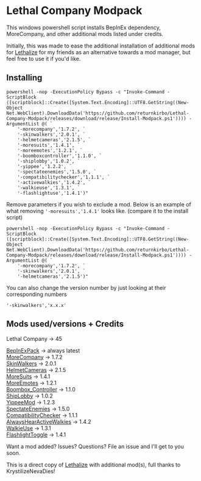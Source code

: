 # Lethal Company Modpack

This windows powershell script installs BepInEx dependency, MoreCompany, and other additional mods listed under credits.

Initially, this was made to ease the additional installation of additional mods for [Lethalize](https://github.com/KrystilizeNevaDies/Lethalize) for my friends as an alternative towards a mod manager, but feel free to use it if you'd like.

## Installing

```
powershell -nop -ExecutionPolicy Bypass -c "Invoke-Command -ScriptBlock ([scriptblock]::Create([System.Text.Encoding]::UTF8.GetString((New-Object Net.WebClient).DownloadData('https://github.com/returnkirbo/Lethal-Company-Modpack/releases/download/release/Install-Modpack.ps1')))) -ArgumentList @( `
    '-morecompany','1.7.2', `
    '-skinwalkers','2.0.1', `
    '-helmetcameras','2.1.5', `
    '-moresuits','1.4.1', `
    '-moreemotes','1.2.1', `
    '-boomboxcontroller','1.1.0', `
    '-shiplobby','1.0.2', `
    '-yippee','1.2.2', `
    '-spectateenemies','1.5.0', `
    '-compatibilitychecker','1.1.1', `
    '-activewalkies','1.4.2', `
    '-walkieuse','1.3.1', `
    '-flashlightuse','1.4.1')"
```

Remove parameters if you wish to exclude a mod. Below is an example of what removing ``'-moresuits','1.4.1'`` looks like. (compare it to the install script)

```
powershell -nop -ExecutionPolicy Bypass -c "Invoke-Command -ScriptBlock ([scriptblock]::Create([System.Text.Encoding]::UTF8.GetString((New-Object Net.WebClient).DownloadData('https://github.com/returnkirbo/Lethal-Company-Modpack/releases/download/release/Install-Modpack.ps1')))) -ArgumentList @( `
    '-morecompany','1.7.2', `
    '-skinwalkers','2.0.1', `
    '-helmetcameras','2.1.5')"
```

You can also change the version number by just looking at their corresponding numbers

``'-skinwalkers','x.x.x'``
                  
## Mods used/versions + Credits

Lethal Company -> 45

[BepInExPack](https://thunderstore.io/c/lethal-company/p/BepInEx/BepInExPack/) -> always latest
<br>[MoreCompany](https://thunderstore.io/c/lethal-company/p/notnotnotswipez/MoreCompany/) -> 1.7.2
<br>[SkinWalkers](https://thunderstore.io/c/lethal-company/p/RugbugRedfern/Skinwalkers/) -> 2.0.1
<br>[HelmetCameras](https://thunderstore.io/c/lethal-company/p/RickArg/Helmet_Cameras/) -> 2.1.5
<br>[MoreSuits](https://thunderstore.io/c/lethal-company/p/x753/More_Suits/) -> 1.4.1
<br>[MoreEmotes](https://thunderstore.io/c/lethal-company/p/Sligili/More_Emotes/) -> 1.2.1
<br>[Boombox_Controller](https://thunderstore.io/c/lethal-company/p/KoderTeh/Boombox_Controller/) -> 1.1.0
<br>[ShipLobby](https://thunderstore.io/c/lethal-company/p/tinyhoot/ShipLobby/) -> 1.0.2
<br>[YippeeMod](https://thunderstore.io/c/lethal-company/p/sunnobunno/YippeeMod/) -> 1.2.3
<br>[SpectateEnemies](https://thunderstore.io/c/lethal-company/p/AllToasters/SpectateEnemies/) -> 1.5.0
<br>[CompatibilityChecker](https://thunderstore.io/c/lethal-company/p/Ryokune/CompatibilityChecker/) -> 1.1.1
<br>[AlwaysHearActiveWalkies](https://thunderstore.io/c/lethal-company/p/Suskitech/AlwaysHearActiveWalkies/) -> 1.4.2
<br>[WalkieUse](https://thunderstore.io/c/lethal-company/p/Renegades/WalkieUse/) -> 1.3.1
<br>[FlashlightToggle](https://thunderstore.io/c/lethal-company/p/Renegades/FlashlightToggle/) -> 1.4.1

Want a mod added? Issues? Questions? File an issue and I'll get to you soon.

This is a direct copy of [Lethalize](https://github.com/KrystilizeNevaDies/Lethalize) with additional mod(s), full thanks to KrystilizeNevaDies!
